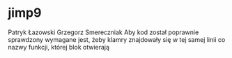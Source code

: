 # jimp9
Patryk Łazowski Grzegorz Smereczniak
Aby kod został poprawnie sprawdzony wymagane jest, żeby klamry znajdowały się w tej samej linii co nazwy funkcji, której blok otwierają